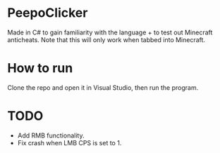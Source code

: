 # PeepoClicker
Made in C# to gain familiarity with the language + to test out Minecraft anticheats. Note that this will only work when tabbed into Minecraft.

# How to run
Clone the repo and open it in Visual Studio, then run the program.

# TODO
- Add RMB functionality.
- Fix crash when LMB CPS is set to 1.
